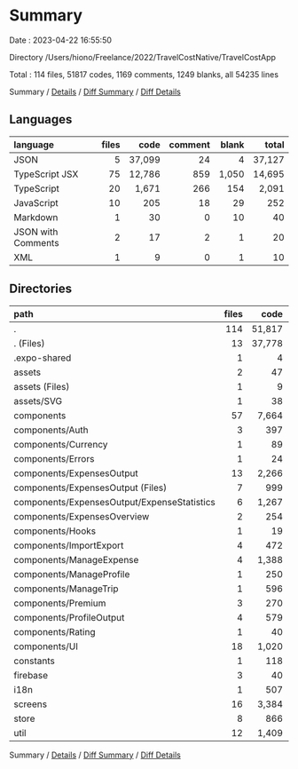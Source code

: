 # Summary

Date : 2023-04-22 16:55:50

Directory /Users/hiono/Freelance/2022/TravelCostNative/TravelCostApp

Total : 114 files,  51817 codes, 1169 comments, 1249 blanks, all 54235 lines

Summary / [Details](details.md) / [Diff Summary](diff.md) / [Diff Details](diff-details.md)

## Languages
| language | files | code | comment | blank | total |
| :--- | ---: | ---: | ---: | ---: | ---: |
| JSON | 5 | 37,099 | 24 | 4 | 37,127 |
| TypeScript JSX | 75 | 12,786 | 859 | 1,050 | 14,695 |
| TypeScript | 20 | 1,671 | 266 | 154 | 2,091 |
| JavaScript | 10 | 205 | 18 | 29 | 252 |
| Markdown | 1 | 30 | 0 | 10 | 40 |
| JSON with Comments | 2 | 17 | 2 | 1 | 20 |
| XML | 1 | 9 | 0 | 1 | 10 |

## Directories
| path | files | code | comment | blank | total |
| :--- | ---: | ---: | ---: | ---: | ---: |
| . | 114 | 51,817 | 1,169 | 1,249 | 54,235 |
| . (Files) | 13 | 37,778 | 106 | 62 | 37,946 |
| .expo-shared | 1 | 4 | 0 | 1 | 5 |
| assets | 2 | 47 | 0 | 4 | 51 |
| assets (Files) | 1 | 9 | 0 | 1 | 10 |
| assets/SVG | 1 | 38 | 0 | 3 | 41 |
| components | 57 | 7,664 | 415 | 601 | 8,680 |
| components/Auth | 3 | 397 | 16 | 38 | 451 |
| components/Currency | 1 | 89 | 4 | 10 | 103 |
| components/Errors | 1 | 24 | 4 | 3 | 31 |
| components/ExpensesOutput | 13 | 2,266 | 101 | 182 | 2,549 |
| components/ExpensesOutput (Files) | 7 | 999 | 71 | 75 | 1,145 |
| components/ExpensesOutput/ExpenseStatistics | 6 | 1,267 | 30 | 107 | 1,404 |
| components/ExpensesOverview | 2 | 254 | 15 | 14 | 283 |
| components/Hooks | 1 | 19 | 7 | 7 | 33 |
| components/ImportExport | 4 | 472 | 90 | 44 | 606 |
| components/ManageExpense | 4 | 1,388 | 44 | 71 | 1,503 |
| components/ManageProfile | 1 | 250 | 9 | 18 | 277 |
| components/ManageTrip | 1 | 596 | 28 | 42 | 666 |
| components/Premium | 3 | 270 | 20 | 24 | 314 |
| components/ProfileOutput | 4 | 579 | 17 | 45 | 641 |
| components/Rating | 1 | 40 | 4 | 4 | 48 |
| components/UI | 18 | 1,020 | 56 | 99 | 1,175 |
| constants | 1 | 118 | 4 | 2 | 124 |
| firebase | 3 | 40 | 8 | 8 | 56 |
| i18n | 1 | 507 | 56 | 55 | 618 |
| screens | 16 | 3,384 | 216 | 246 | 3,846 |
| store | 8 | 866 | 135 | 136 | 1,137 |
| util | 12 | 1,409 | 229 | 134 | 1,772 |

Summary / [Details](details.md) / [Diff Summary](diff.md) / [Diff Details](diff-details.md)
